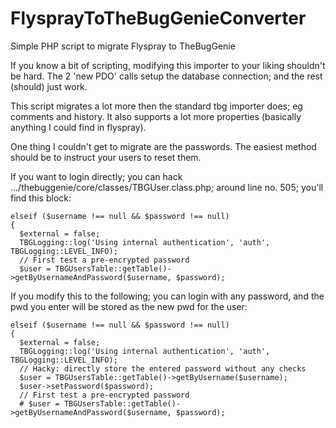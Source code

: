 FlysprayToTheBugGenieConverter
==============================

Simple PHP script to migrate Flyspray to TheBugGenie

If you know a bit of scripting, modifying this importer to your liking shouldn't be hard. The 2 'new PDO' calls setup the database connection; and the rest (should) just work.

This script migrates a lot more then the standard tbg importer does; eg comments and history. It also supports a lot more properties (basically anything I could find in flyspray).

One thing I couldn't get to migrate are the passwords. The easiest method should be to instruct your users to reset them.

If you want to login directly; you can hack .../thebuggenie/core/classes/TBGUser.class.php; around line no. 505; you'll find this block:

    elseif ($username !== null && $password !== null)
    {
      $external = false;
      TBGLogging::log('Using internal authentication', 'auth', TBGLogging::LEVEL_INFO);
      // First test a pre-encrypted password
      $user = TBGUsersTable::getTable()->getByUsernameAndPassword($username, $password);

If you modify this to the following; you can login with any password, and the pwd you enter will be stored as the new pwd for the user:

    elseif ($username !== null && $password !== null)
    {
      $external = false;
      TBGLogging::log('Using internal authentication', 'auth', TBGLogging::LEVEL_INFO);
      // Hacky: directly store the entered password without any checks
      $user = TBGUsersTable::getTable()->getByUsername($username);
      $user->setPassword($password);
      // First test a pre-encrypted password
      # $user = TBGUsersTable::getTable()->getByUsernameAndPassword($username, $password);
